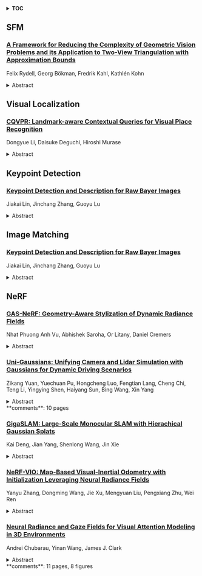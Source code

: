 <details>
  <summary><b>TOC</b></summary>
  <ol>
    <li><a href=#sfm>SFM</a></li>
      <ul>
        <li><a href=#A-Framework-for-Reducing-the-Complexity-of-Geometric-Vision-Problems-and-its-Application-to-Two-View-Triangulation-with-Approximation-Bounds>A Framework for Reducing the Complexity of Geometric Vision Problems and its Application to Two-View Triangulation with Approximation Bounds</a></li>
      </ul>
    </li>
    <li><a href=#visual-localization>Visual Localization</a></li>
      <ul>
        <li><a href=#CQVPR:-Landmark-aware-Contextual-Queries-for-Visual-Place-Recognition>CQVPR: Landmark-aware Contextual Queries for Visual Place Recognition</a></li>
      </ul>
    </li>
    <li><a href=#keypoint-detection>Keypoint Detection</a></li>
      <ul>
        <li><a href=#Keypoint-Detection-and-Description-for-Raw-Bayer-Images>Keypoint Detection and Description for Raw Bayer Images</a></li>
      </ul>
    </li>
    <li><a href=#image-matching>Image Matching</a></li>
      <ul>
        <li><a href=#Keypoint-Detection-and-Description-for-Raw-Bayer-Images>Keypoint Detection and Description for Raw Bayer Images</a></li>
      </ul>
    </li>
    <li><a href=#nerf>NeRF</a></li>
      <ul>
        <li><a href=#GAS-NeRF:-Geometry-Aware-Stylization-of-Dynamic-Radiance-Fields>GAS-NeRF: Geometry-Aware Stylization of Dynamic Radiance Fields</a></li>
        <li><a href=#Uni-Gaussians:-Unifying-Camera-and-Lidar-Simulation-with-Gaussians-for-Dynamic-Driving-Scenarios>Uni-Gaussians: Unifying Camera and Lidar Simulation with Gaussians for Dynamic Driving Scenarios</a></li>
        <li><a href=#GigaSLAM:-Large-Scale-Monocular-SLAM-with-Hierachical-Gaussian-Splats>GigaSLAM: Large-Scale Monocular SLAM with Hierachical Gaussian Splats</a></li>
        <li><a href=#NeRF-VIO:-Map-Based-Visual-Inertial-Odometry-with-Initialization-Leveraging-Neural-Radiance-Fields>NeRF-VIO: Map-Based Visual-Inertial Odometry with Initialization Leveraging Neural Radiance Fields</a></li>
        <li><a href=#Neural-Radiance-and-Gaze-Fields-for-Visual-Attention-Modeling-in-3D-Environments>Neural Radiance and Gaze Fields for Visual Attention Modeling in 3D Environments</a></li>
      </ul>
    </li>
  </ol>
</details>

## SFM  

### [A Framework for Reducing the Complexity of Geometric Vision Problems and its Application to Two-View Triangulation with Approximation Bounds](http://arxiv.org/abs/2503.08142)  
Felix Rydell, Georg Bökman, Fredrik Kahl, Kathlén Kohn  
<details>  
  <summary>Abstract</summary>  
  <ol>  
    In this paper, we present a new framework for reducing the computational complexity of geometric vision problems through targeted reweighting of the cost functions used to minimize reprojection errors. Triangulation - the task of estimating a 3D point from noisy 2D projections across multiple images - is a fundamental problem in multiview geometry and Structure-from-Motion (SfM) pipelines. We apply our framework to the two-view case and demonstrate that optimal triangulation, which requires solving a univariate polynomial of degree six, can be simplified through cost function reweighting reducing the polynomial degree to two. This reweighting yields a closed-form solution while preserving strong geometric accuracy. We derive optimal weighting strategies, establish theoretical bounds on the approximation error, and provide experimental results on real data demonstrating the effectiveness of the proposed approach compared to standard methods. Although this work focuses on two-view triangulation, the framework generalizes to other geometric vision problems.  
  </ol>  
</details>  
  
  



## Visual Localization  

### [CQVPR: Landmark-aware Contextual Queries for Visual Place Recognition](http://arxiv.org/abs/2503.08170)  
Dongyue Li, Daisuke Deguchi, Hiroshi Murase  
<details>  
  <summary>Abstract</summary>  
  <ol>  
    Visual Place Recognition (VPR) aims to estimate the location of the given query image within a database of geo-tagged images. To identify the exact location in an image, detecting landmarks is crucial. However, in some scenarios, such as urban environments, there are numerous landmarks, such as various modern buildings, and the landmarks in different cities often exhibit high visual similarity. Therefore, it is essential not only to leverage the landmarks but also to consider the contextual information surrounding them, such as whether there are trees, roads, or other features around the landmarks. We propose the Contextual Query VPR (CQVPR), which integrates contextual information with detailed pixel-level visual features. By leveraging a set of learnable contextual queries, our method automatically learns the high-level contexts with respect to landmarks and their surrounding areas. Heatmaps depicting regions that each query attends to serve as context-aware features, offering cues that could enhance the understanding of each scene. We further propose a query matching loss to supervise the extraction process of contextual queries. Extensive experiments on several datasets demonstrate that the proposed method outperforms other state-of-the-art methods, especially in challenging scenarios.  
  </ol>  
</details>  
  
  



## Keypoint Detection  

### [Keypoint Detection and Description for Raw Bayer Images](http://arxiv.org/abs/2503.08673)  
Jiakai Lin, Jinchang Zhang, Guoyu Lu  
<details>  
  <summary>Abstract</summary>  
  <ol>  
    Keypoint detection and local feature description are fundamental tasks in robotic perception, critical for applications such as SLAM, robot localization, feature matching, pose estimation, and 3D mapping. While existing methods predominantly operate on RGB images, we propose a novel network that directly processes raw images, bypassing the need for the Image Signal Processor (ISP). This approach significantly reduces hardware requirements and memory consumption, which is crucial for robotic vision systems. Our method introduces two custom-designed convolutional kernels capable of performing convolutions directly on raw images, preserving inter-channel information without converting to RGB. Experimental results show that our network outperforms existing algorithms on raw images, achieving higher accuracy and stability under large rotations and scale variations. This work represents the first attempt to develop a keypoint detection and feature description network specifically for raw images, offering a more efficient solution for resource-constrained environments.  
  </ol>  
</details>  
  
  



## Image Matching  

### [Keypoint Detection and Description for Raw Bayer Images](http://arxiv.org/abs/2503.08673)  
Jiakai Lin, Jinchang Zhang, Guoyu Lu  
<details>  
  <summary>Abstract</summary>  
  <ol>  
    Keypoint detection and local feature description are fundamental tasks in robotic perception, critical for applications such as SLAM, robot localization, feature matching, pose estimation, and 3D mapping. While existing methods predominantly operate on RGB images, we propose a novel network that directly processes raw images, bypassing the need for the Image Signal Processor (ISP). This approach significantly reduces hardware requirements and memory consumption, which is crucial for robotic vision systems. Our method introduces two custom-designed convolutional kernels capable of performing convolutions directly on raw images, preserving inter-channel information without converting to RGB. Experimental results show that our network outperforms existing algorithms on raw images, achieving higher accuracy and stability under large rotations and scale variations. This work represents the first attempt to develop a keypoint detection and feature description network specifically for raw images, offering a more efficient solution for resource-constrained environments.  
  </ol>  
</details>  
  
  



## NeRF  

### [GAS-NeRF: Geometry-Aware Stylization of Dynamic Radiance Fields](http://arxiv.org/abs/2503.08483)  
Nhat Phuong Anh Vu, Abhishek Saroha, Or Litany, Daniel Cremers  
<details>  
  <summary>Abstract</summary>  
  <ol>  
    Current 3D stylization techniques primarily focus on static scenes, while our world is inherently dynamic, filled with moving objects and changing environments. Existing style transfer methods primarily target appearance -- such as color and texture transformation -- but often neglect the geometric characteristics of the style image, which are crucial for achieving a complete and coherent stylization effect. To overcome these shortcomings, we propose GAS-NeRF, a novel approach for joint appearance and geometry stylization in dynamic Radiance Fields. Our method leverages depth maps to extract and transfer geometric details into the radiance field, followed by appearance transfer. Experimental results on synthetic and real-world datasets demonstrate that our approach significantly enhances the stylization quality while maintaining temporal coherence in dynamic scenes.  
  </ol>  
</details>  
  
### [Uni-Gaussians: Unifying Camera and Lidar Simulation with Gaussians for Dynamic Driving Scenarios](http://arxiv.org/abs/2503.08317)  
Zikang Yuan, Yuechuan Pu, Hongcheng Luo, Fengtian Lang, Cheng Chi, Teng Li, Yingying Shen, Haiyang Sun, Bing Wang, Xin Yang  
<details>  
  <summary>Abstract</summary>  
  <ol>  
    Ensuring the safety of autonomous vehicles necessitates comprehensive simulation of multi-sensor data, encompassing inputs from both cameras and LiDAR sensors, across various dynamic driving scenarios. Neural rendering techniques, which utilize collected raw sensor data to simulate these dynamic environments, have emerged as a leading methodology. While NeRF-based approaches can uniformly represent scenes for rendering data from both camera and LiDAR, they are hindered by slow rendering speeds due to dense sampling. Conversely, Gaussian Splatting-based methods employ Gaussian primitives for scene representation and achieve rapid rendering through rasterization. However, these rasterization-based techniques struggle to accurately model non-linear optical sensors. This limitation restricts their applicability to sensors beyond pinhole cameras. To address these challenges and enable unified representation of dynamic driving scenarios using Gaussian primitives, this study proposes a novel hybrid approach. Our method utilizes rasterization for rendering image data while employing Gaussian ray-tracing for LiDAR data rendering. Experimental results on public datasets demonstrate that our approach outperforms current state-of-the-art methods. This work presents a unified and efficient solution for realistic simulation of camera and LiDAR data in autonomous driving scenarios using Gaussian primitives, offering significant advancements in both rendering quality and computational efficiency.  
  </ol>  
</details>  
**comments**: 10 pages  
  
### [GigaSLAM: Large-Scale Monocular SLAM with Hierachical Gaussian Splats](http://arxiv.org/abs/2503.08071)  
Kai Deng, Jian Yang, Shenlong Wang, Jin Xie  
<details>  
  <summary>Abstract</summary>  
  <ol>  
    Tracking and mapping in large-scale, unbounded outdoor environments using only monocular RGB input presents substantial challenges for existing SLAM systems. Traditional Neural Radiance Fields (NeRF) and 3D Gaussian Splatting (3DGS) SLAM methods are typically limited to small, bounded indoor settings. To overcome these challenges, we introduce GigaSLAM, the first NeRF/3DGS-based SLAM framework for kilometer-scale outdoor environments, as demonstrated on the KITTI and KITTI 360 datasets. Our approach employs a hierarchical sparse voxel map representation, where Gaussians are decoded by neural networks at multiple levels of detail. This design enables efficient, scalable mapping and high-fidelity viewpoint rendering across expansive, unbounded scenes. For front-end tracking, GigaSLAM utilizes a metric depth model combined with epipolar geometry and PnP algorithms to accurately estimate poses, while incorporating a Bag-of-Words-based loop closure mechanism to maintain robust alignment over long trajectories. Consequently, GigaSLAM delivers high-precision tracking and visually faithful rendering on urban outdoor benchmarks, establishing a robust SLAM solution for large-scale, long-term scenarios, and significantly extending the applicability of Gaussian Splatting SLAM systems to unbounded outdoor environments.  
  </ol>  
</details>  
  
### [NeRF-VIO: Map-Based Visual-Inertial Odometry with Initialization Leveraging Neural Radiance Fields](http://arxiv.org/abs/2503.07952)  
Yanyu Zhang, Dongming Wang, Jie Xu, Mengyuan Liu, Pengxiang Zhu, Wei Ren  
<details>  
  <summary>Abstract</summary>  
  <ol>  
    A prior map serves as a foundational reference for localization in context-aware applications such as augmented reality (AR). Providing valuable contextual information about the environment, the prior map is a vital tool for mitigating drift. In this paper, we propose a map-based visual-inertial localization algorithm (NeRF-VIO) with initialization using neural radiance fields (NeRF). Our algorithm utilizes a multilayer perceptron model and redefines the loss function as the geodesic distance on \(SE(3)\), ensuring the invariance of the initialization model under a frame change within \(\mathfrak{se}(3)\). The evaluation demonstrates that our model outperforms existing NeRF-based initialization solution in both accuracy and efficiency. By integrating a two-stage update mechanism within a multi-state constraint Kalman filter (MSCKF) framework, the state of NeRF-VIO is constrained by both captured images from an onboard camera and rendered images from a pre-trained NeRF model. The proposed algorithm is validated using a real-world AR dataset, the results indicate that our two-stage update pipeline outperforms MSCKF across all data sequences.  
  </ol>  
</details>  
  
### [Neural Radiance and Gaze Fields for Visual Attention Modeling in 3D Environments](http://arxiv.org/abs/2503.07828)  
Andrei Chubarau, Yinan Wang, James J. Clark  
<details>  
  <summary>Abstract</summary>  
  <ol>  
    We introduce Neural Radiance and Gaze Fields (NeRGs) as a novel approach for representing visual attention patterns in 3D scenes. Our system renders a 2D view of a 3D scene with a pre-trained Neural Radiance Field (NeRF) and visualizes the gaze field for arbitrary observer positions, which may be decoupled from the render camera perspective. We achieve this by augmenting a standard NeRF with an additional neural network that models the gaze probability distribution. The output of a NeRG is a rendered image of the scene viewed from the camera perspective and a pixel-wise salience map representing conditional probability that an observer fixates on a given surface within the 3D scene as visible in the rendered image. Much like how NeRFs perform novel view synthesis, NeRGs enable the reconstruction of gaze patterns from arbitrary perspectives within complex 3D scenes. To ensure consistent gaze reconstructions, we constrain gaze prediction on the 3D structure of the scene and model gaze occlusion due to intervening surfaces when the observer's viewpoint is decoupled from the rendering camera. For training, we leverage ground truth head pose data from skeleton tracking data or predictions from 2D salience models. We demonstrate the effectiveness of NeRGs in a real-world convenience store setting, where head pose tracking data is available.  
  </ol>  
</details>  
**comments**: 11 pages, 8 figures  
  
  



